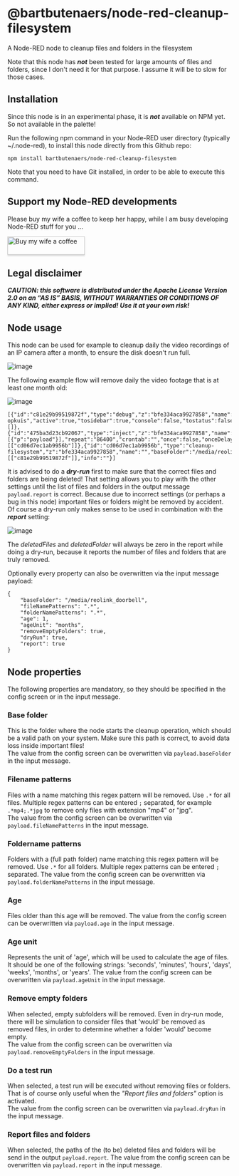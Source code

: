 # @bartbutenaers/node-red-cleanup-filesystem
A Node-RED node to cleanup files and folders in the filesystem

Note that this node has ***not*** been tested for large amounts of files and folders, since I don't need it for that purpose.  I assume it will be to slow for those cases.

## Installation

Since this node is in an experimental phase, it is ***not*** available on NPM yet.  So not available in the palette!

Run the following npm command in your Node-RED user directory (typically ~/.node-red), to install this node directly from this Github repo:
```
npm install bartbutenaers/node-red-cleanup-filesystem
```
Note that you need to have Git installed, in order to be able to execute this command.

## Support my Node-RED developments

Please buy my wife a coffee to keep her happy, while I am busy developing Node-RED stuff for you ...

<a href="https://www.buymeacoffee.com/bartbutenaers" target="_blank"><img src="https://www.buymeacoffee.com/assets/img/custom_images/orange_img.png" alt="Buy my wife a coffee" style="height: 41px !important;width: 174px !important;box-shadow: 0px 3px 2px 0px rgba(190, 190, 190, 0.5) !important;-webkit-box-shadow: 0px 3px 2px 0px rgba(190, 190, 190, 0.5) !important;" ></a>

## Legal disclaimer

***CAUTION: this software is distributed under the Apache License Version 2.0 on an “AS IS” BASIS, WITHOUT WARRANTIES OR CONDITIONS OF ANY KIND, either express or implied!  Use it at your own risk!***

## Node usage

This node can be used for example to cleanup daily the video recordings of an IP camera after a month, to ensure the disk doesn't run full.  

![image](https://github.com/bartbutenaers/node-red-cleanup-filesystem/assets/14224149/b179c80e-650d-4674-b84a-8e5a9f7c9288)

The following example flow will remove daily the video footage that is at least one month old:

![image](https://github.com/bartbutenaers/node-red-cleanup-filesystem/assets/14224149/681b5dfc-e1f9-44d3-8ee6-62d02456e9f9)
```
[{"id":"c81e29b99519872f","type":"debug","z":"bfe334aca9927858","name":"Rapport opkuis","active":true,"tosidebar":true,"console":false,"tostatus":false,"complete":"payload","targetType":"msg","statusVal":"","statusType":"auto","x":1440,"y":520,"wires":[]},{"id":"475ba3d23cb92067","type":"inject","z":"bfe334aca9927858","name":"Daily","props":[{"p":"payload"}],"repeat":"86400","crontab":"","once":false,"onceDelay":0.1,"topic":"","payload":"","payloadType":"date","x":1050,"y":520,"wires":[["cd06d7ec1ab9956b"]]},{"id":"cd06d7ec1ab9956b","type":"cleanup-filesystem","z":"bfe334aca9927858","name":"","baseFolder":"/media/reolink_deurbel","fileNamePattern":".*","folderNamePattern":".*","age":"36","ageUnit":"hours","removeEmptyFolders":true,"dryRun":false,"report":true,"x":1230,"y":520,"wires":[["c81e29b99519872f"]],"info":""}]
```
It is advised to do a ***dry-run*** first to make sure that the correct files and folders are being deleted!  That setting allows you to play with the other settings until the list of files and folders in the output message `payload.report` is correct. Because due to incorrect settings (or perhaps a bug in this node) important files or folders might be removed by accident.  Of course a dry-run only makes sense to be used in combination with the ***report*** setting:

![image](https://github.com/bartbutenaers/node-red-cleanup-filesystem/assets/14224149/7263cd81-8458-47ed-963c-a047ffbfa7ba)

The *deletedFiles* and *deletedFolder* will always be zero in the report while doing a dry-run, because it reports the number of files and folders that are truly removed.

Optionally every property can also be overwritten via the input message payload:
```
{
    "baseFolder": "/media/reolink_doorbell",
    "fileNamePatterns": ".*",
    "folderNamePatterns": ".*",
    "age": 1,
    "ageUnit": "months",
    "removeEmptyFolders": true,
    "dryRun": true,
    "report": true
}
```

## Node properties

The following properties are mandatory, so they should be specified in the config screen or in the input message.

### Base folder

This is the folder where the node starts the cleanup operation, which should be a valid path on your system.  Make sure this path is correct, to avoid data loss inside important files!  
The value from the config screen can be overwritten via `payload.baseFolder` in the input message.

### Filename patterns

Files with a name matching this regex pattern will be removed.  Use `.*` for all files.  Multiple regex patterns can be entered `;` separated, for example `.*mp4;.*jpg` to remove only files with extension "mp4" or "jpg".  
The value from the config screen can be overwritten via `payload.fileNamePatterns` in the input message.

### Foldername patterns

Folders with a (full path folder) name matching this regex pattern will be removed.  Use `.*` for all folders.  Multiple regex patterns can be entered `;` separated.
The value from the config screen can be overwritten via `payload.folderNamePatterns` in the input message.

### Age

Files older than this age will be removed.
The value from the config screen can be overwritten via `payload.age` in the input message.

### Age unit

Represents the unit of 'age', which will be used to calculate the age of files.  It should be one of the following strings: 'seconds', 'minutes', 'hours', 'days', 'weeks', 'months', or 'years'.  The value from the config screen can be overwritten via `payload.ageUnit` in the input message.

### Remove empty folders

When selected, empty subfolders will be removed.  Even in dry-run mode, there will be simulation to consider files that 'would' be removed as removed files, in order to determine whether a folder 'would' become empty.  
The value from the config screen can be overwritten via `payload.removeEmptyFolders` in the input message.

### Do a test run

When selected, a test run will be executed without removing files or folders.  That is of course only useful when the *"Report files and folders"* option is activated.  
The value from the config screen can be overwritten via `payload.dryRun` in the input message.

### Report files and folders

 When selected, the paths of the (to be) deleted files and folders will be send in the output `payload.report`.
 The value from the config screen can be overwritten via `payload.report` in the input message.
